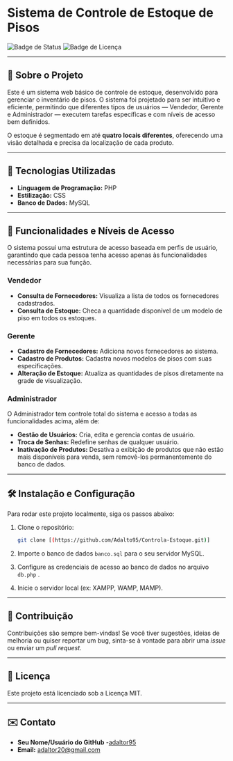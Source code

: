 # Sistema de Controle de Estoque de Pisos

![Badge de Status](https://img.shields.io/badge/status-em%20desenvolvimento-yellow)
![Badge de Licença](https://img.shields.io/badge/license-MIT-blue)

---

## 📄 Sobre o Projeto

Este é um sistema web básico de controle de estoque, desenvolvido para gerenciar o inventário de pisos. O sistema foi projetado para ser intuitivo e eficiente, permitindo que diferentes tipos de usuários — Vendedor, Gerente e Administrador — executem tarefas específicas e com níveis de acesso bem definidos.

O estoque é segmentado em até **quatro locais diferentes**, oferecendo uma visão detalhada e precisa da localização de cada produto.

---

## 🚀 Tecnologias Utilizadas

* **Linguagem de Programação:** PHP
* **Estilização:** CSS
* **Banco de Dados:** MySQL

---

## 🔑 Funcionalidades e Níveis de Acesso

O sistema possui uma estrutura de acesso baseada em perfis de usuário, garantindo que cada pessoa tenha acesso apenas às funcionalidades necessárias para sua função.

### Vendedor
* **Consulta de Fornecedores:** Visualiza a lista de todos os fornecedores cadastrados.
* **Consulta de Estoque:** Checa a quantidade disponível de um modelo de piso em todos os estoques.

### Gerente
* **Cadastro de Fornecedores:** Adiciona novos fornecedores ao sistema.
* **Cadastro de Produtos:** Cadastra novos modelos de pisos com suas especificações.
* **Alteração de Estoque:** Atualiza as quantidades de pisos diretamente na grade de visualização.

### Administrador
O Administrador tem controle total do sistema e acesso a todas as funcionalidades acima, além de:
* **Gestão de Usuários:** Cria, edita e gerencia contas de usuário.
* **Troca de Senhas:** Redefine senhas de qualquer usuário.
* **Inativação de Produtos:** Desativa a exibição de produtos que não estão mais disponíveis para venda, sem removê-los permanentemente do banco de dados.

---

## 🛠️ Instalação e Configuração

Para rodar este projeto localmente, siga os passos abaixo:

1.  Clone o repositório:
    ```bash
    git clone [(https://github.com/Adalto95/Controla-Estoque.git)]
    ```

2.  Importe o banco de dados `banco.sql` para o seu servidor MySQL.

3.  Configure as credenciais de acesso ao banco de dados no arquivo `db.php` .

4.  Inicie o servidor local (ex: XAMPP, WAMP, MAMP).

---

## 🤝 Contribuição

Contribuições são sempre bem-vindas! Se você tiver sugestões, ideias de melhoria ou quiser reportar um bug, sinta-se à vontade para abrir uma *issue* ou enviar um *pull request*.

---

## 📝 Licença

Este projeto está licenciado sob a Licença MIT.

---

## ✉️ Contato

* **Seu Nome/Usuário do GitHub** -[adaltor95](http://github.com/adalto95/)
* **Email:** adaltor20@gmail.com
